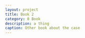 ```yaml
---
layout: project
title: Book 2
category: 0 Book
description: a thing
caption: Other book about the case
---
```

